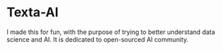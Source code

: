 # Texta-AI
I made this for fun, with the purpose of trying to better understand data science and AI. It is dedicated to open-sourced AI community.

